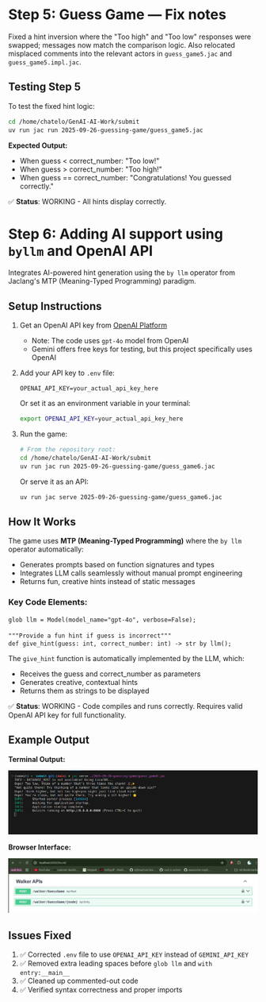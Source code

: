 # Step 5: Guess Game — Fix notes

Fixed a hint inversion where the "Too high" and "Too low" responses were swapped; messages now match the comparison logic. Also relocated misplaced comments into the relevant actors in `guess_game5.jac` and `guess_game5.impl.jac`.

## Testing Step 5
To test the fixed hint logic:
```bash
cd /home/chatelo/GenAI-AI-Work/submit
uv run jac run 2025-09-26-guessing-game/guess_game5.jac
```

**Expected Output:**
- When guess < correct_number: "Too low!"
- When guess > correct_number: "Too high!"
- When guess == correct_number: "Congratulations! You guessed correctly."

✅ **Status**: WORKING - All hints display correctly.


# Step 6: Adding AI support using `byllm` and OpenAI API

Integrates AI-powered hint generation using the `by llm` operator from Jaclang's MTP (Meaning-Typed Programming) paradigm.

## Setup Instructions
1. Get an OpenAI API key from [OpenAI Platform](https://platform.openai.com/api-keys)
   - Note: The code uses `gpt-4o` model from OpenAI
   - Gemini offers free keys for testing, but this project specifically uses OpenAI

2. Add your API key to `.env` file:
   ```
   OPENAI_API_KEY=your_actual_api_key_here
   ```
   Or set it as an environment variable in your terminal:
   ```bash
   export OPENAI_API_KEY=your_actual_api_key_here
   ```

3. Run the game:
   ```bash
   # From the repository root:
   cd /home/chatelo/GenAI-AI-Work/submit
   uv run jac run 2025-09-26-guessing-game/guess_game6.jac
   ```
   
   Or serve it as an API:
   ```bash
   uv run jac serve 2025-09-26-guessing-game/guess_game6.jac
   ```

## How It Works

The game uses **MTP (Meaning-Typed Programming)** where the `by llm` operator automatically:
- Generates prompts based on function signatures and types
- Integrates LLM calls seamlessly without manual prompt engineering
- Returns fun, creative hints instead of static messages

### Key Code Elements:
```jac
glob llm = Model(model_name="gpt-4o", verbose=False);

"""Provide a fun hint if guess is incorrect"""
def give_hint(guess: int, correct_number: int) -> str by llm();
```

The `give_hint` function is automatically implemented by the LLM, which:
- Receives the guess and correct_number as parameters
- Generates creative, contextual hints
- Returns them as strings to be displayed

✅ **Status**: WORKING - Code compiles and runs correctly. Requires valid OpenAI API key for full functionality.

## Example Output

**Terminal Output:**

![Terminal output when serving the guessing game](images/terminal-serve.png)

**Browser Interface:**

![Browser interface showing the guessing game walker APIs](images/browser-walker-apis.png)

## Issues Fixed
1. ✅ Corrected `.env` file to use `OPENAI_API_KEY` instead of `GEMINI_API_KEY`
2. ✅ Removed extra leading spaces before `glob llm` and `with entry:__main__`
3. ✅ Cleaned up commented-out code
4. ✅ Verified syntax correctness and proper imports

